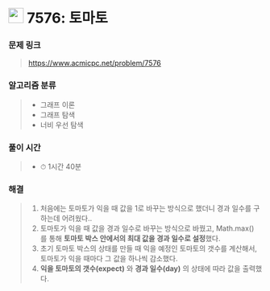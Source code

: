 # <img src="https://static.solved.ac/tier_small/10.svg" width=30> 7576: 토마토 

### 문제 링크
> https://www.acmicpc.net/problem/7576

### 알고리즘 분류
>- 그래프 이론
>- 그래프 탐색
>- 너비 우선 탐색

### 풀이 시간
>- ⏱ 1시간 40분

### 해결
> 1. 처음에는 토마토가 익을 때 값을 1로 바꾸는 방식으로 했더니 경과 일수를 구하는데 어려웠다..
> 2. 토마토가 익을 때 값을 경과 일수로 바꾸는 방식으로 바꿨고, Math.max() 를 통해 **토마토 박스 안에서의 최대 값을 경과 일수로 설정**했다.
> 3. 초기 토마토 박스의 상태를 만들 때 익을 예정인 토마토의 갯수를 계산해서, 토마토가 익을 때마다 그 값을 하나씩 감소했다.
> 4. **익을 토마토의 갯수(expect)** 와 **경과 일수(day)** 의 상태에 따라 값을 출력했다.